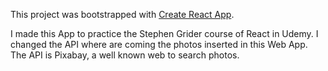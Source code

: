 This project was bootstrapped with [Create React App](https://github.com/facebook/create-react-app).

I made this App to practice the Stephen Grider course of React in Udemy.
I changed the API where are coming the photos inserted in this Web App. The API is Pixabay, a well known web to search photos. 
